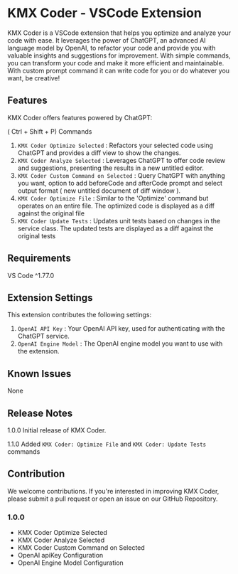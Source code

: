 # KMX Coder - VSCode Extension

KMX Coder is a VSCode extension that helps you optimize and analyze your code with ease. It leverages the power of ChatGPT, an advanced AI language model by OpenAI, to refactor your code and provide you with valuable insights and suggestions for improvement. With simple commands, you can transform your code and make it more efficient and maintainable. With custom prompt command it can write code for you or do whatever you want, be creative!

## Features

KMX Coder offers features powered by ChatGPT:

( Ctrl + Shift + P) Commands

1. `KMX Coder Optimize Selected` : Refactors your selected code using ChatGPT and provides a diff view to show the changes.
2. `KMX Coder Analyze Selected` : Leverages ChatGPT to offer code review and suggestions, presenting the results in a new untitled editor.
3. `KMX Coder Custom Command on Selected` : Query ChatGPT with anything you want, option to add beforeCode and afterCode prompt and select output format ( new untitled document of diff window ).
4. `KMX Coder Optimize File` : Similar to the 'Optimize' command but operates on an entire file. The optimized code is displayed as a diff against the original file
5. `KMX Coder Update Tests` : Updates unit tests based on changes in the service class. The updated tests are displayed as a diff against the original tests

## Requirements

VS Code ^1.77.0

## Extension Settings

This extension contributes the following settings:

1. `OpenAI API Key` : Your OpenAI API key, used for authenticating with the ChatGPT service.
2. `OpenAI Engine Model` : The OpenAI engine model you want to use with the extension.

## Known Issues

None

## Release Notes

1.0.0
Initial release of KMX Coder.

1.1.0
Added `KMX Coder: Optimize File` and `KMX Coder: Update Tests` commands

## Contribution

We welcome contributions. If you're interested in improving KMX Coder, please submit a pull request or open an issue on our GitHub Repository.

### 1.0.0

- KMX Coder Optimize Selected
- KMX Coder Analyze Selected
- KMX Coder Custom Command on Selected
- OpenAI apiKey Configuration
- OpenAI Engine Model Configuration
